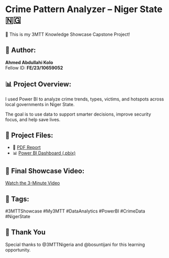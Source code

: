 # Crime Pattern Analyzer – Niger State 🇳🇬

🚨 This is my 3MTT Knowledge Showcase Capstone Project!

## 👤 Author:
**Ahmed Abdullahi Kolo**  
Fellow ID: **FE/23/10659052**

## 📊 Project Overview:
I used Power BI to analyze crime trends, types, victims, and hotspots across local governments in Niger State.

The goal is to use data to support smarter decisions, improve security focus, and help save lives.

## 📁 Project Files:

- 📄 [PDF Report](https://drive.google.com/file/d/1ITxOTr2NkqFAZ_htaavUizpH-WYz4yY5/view?usp=drive_link)
- 📊 [Power BI Dashboard (.pbix)](https://drive.google.com/file/d/1huZKM5q7S-wG0Xpe-LtaE-5lC7c6auNb/view?usp=drive_link)

## 🎥 Final Showcase Video:
[Watch the 3-Minute Video](<https://www.linkedin.com/posts/ahmed-abdullahi-kolo-5780a52b8_my3mtt-3mttshowcase-3mttlearningcommunity-activity-735435074241>)

## 🔖 Tags:
#3MTTShowcase #My3MTT #DataAnalytics #PowerBI #CrimeData #NigerState

## 🏁 Thank You
Special thanks to @3MTTNigeria and @bosuntijani for this learning opportunity.
